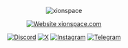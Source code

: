 <div align="center">

![xionspace](https://github.com/user-attachments/assets/17702bfc-46a8-47c7-8609-9b2ec108582d)

[![Website xionspace.com](https://img.shields.io/website-up-down-green-red/https/anirudha.dev.svg)](https://xionspace.com/)

[![Discord](https://img.shields.io/badge/Discord-%235865F2.svg?style=for-the-badge&logo=discord&logoColor=white)](https://discord.gg/eUuxWwAZde) [![X](https://img.shields.io/badge/X-%23000000.svg?style=for-the-badge&logo=X&logoColor=white)](https://x.com/xion_space) [![Instagram](https://img.shields.io/badge/Instagram-%23E4405F.svg?style=for-the-badge&logo=Instagram&logoColor=white)](https://www.instagram.com/xionspace) [![Telegram](https://img.shields.io/badge/Telegram-2CA5E0?style=for-the-badge&logo=telegram&logoColor=white)](https://t.me/xionspace)

</div>
